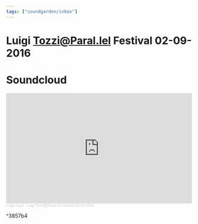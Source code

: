 ```yaml
---
tags: ["soundgarden/inbox"]
---
```


# Luigi Tozzi@Paral.lel Festival 02-09-2016

# Soundcloud
<iframe width="100%" height="300" scrolling="no" frameborder="no" allow="autoplay" src="https://w.soundcloud.com/player/?url=https%3A//api.soundcloud.com/tracks/282136449&color=%23ff5500&auto_play=false&hide_related=false&show_comments=true&show_user=true&show_reposts=false&show_teaser=true&visual=true"></iframe><div style="font-size: 10px; color: #cccccc;line-break: anywhere;word-break: normal;overflow: hidden;white-space: nowrap;text-overflow: ellipsis; font-family: Interstate,Lucida Grande,Lucida Sans Unicode,Lucida Sans,Garuda,Verdana,Tahoma,sans-serif;font-weight: 100;"><a href="https://soundcloud.com/luigitozzi" title="Luigi Tozzi" target="_blank" style="color: #cccccc; text-decoration: none;">Luigi Tozzi</a> · <a href="https://soundcloud.com/luigitozzi/luigi-tozziparallel-festival-02092016" title="Luigi Tozzi@Paral.lel Festival 02:09:2016" target="_blank" style="color: #cccccc; text-decoration: none;">Luigi Tozzi@Paral.lel Festival 02:09:2016</a></div>

^3857b4
